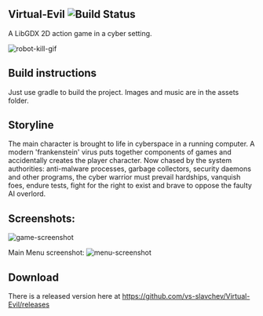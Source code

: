 ## Virtual-Evil ![Build Status](https://travis-ci.org/vs-slavchev/Virtual-Evil.svg?branch=master)
A LibGDX 2D action game in a cyber setting.

![robot-kill-gif](https://cloud.githubusercontent.com/assets/10689151/16925491/c1e9eb46-4d24-11e6-8fca-f26b0c3bbf92.gif)

## Build instructions
Just use gradle to build the project. Images and music are in the assets folder.

## Storyline
The main character is brought to life in cyberspace in a running computer. A modern 'frankenstein' virus puts together components of games and accidentally creates the player character. Now chased by the system authorities: anti-malware processes, garbage collectors, security daemons and other programs, the cyber warrior must prevail hardships, vanquish foes, endure tests, fight for the right to exist and brave to oppose the faulty AI overlord.

## Screenshots:
![game-screenshot](https://cloud.githubusercontent.com/assets/11488023/13382994/47c56ba2-de79-11e5-8d0f-8d10b4e3ab95.png)

Main Menu screenshot:
![menu-screenshot](https://cloud.githubusercontent.com/assets/11488023/13367042/35eefd2e-dcd7-11e5-8828-ecf1fb88fcdf.png)

## Download
There is a released version here at https://github.com/vs-slavchev/Virtual-Evil/releases
